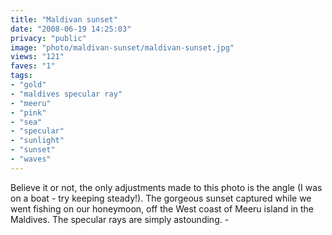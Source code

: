 ```yaml
---
title: "Maldivan sunset"
date: "2008-06-19 14:25:03"
privacy: "public"
image: "photo/maldivan-sunset/maldivan-sunset.jpg"
views: "121"
faves: "1"
tags:
- "gold"
- "maldives specular ray"
- "meeru"
- "pink"
- "sea"
- "specular"
- "sunlight"
- "sunset"
- "waves"
---
```

Believe it or not, the only adjustments made to this photo is the angle (I was on a boat - try keeping steady!). The gorgeous sunset captured while we went fishing on our honeymoon, off the West coast of Meeru island in the Maldives. The specular rays are simply astounding. - <a href="/photos/2008/06/19/maldivan-sunset"></a>
